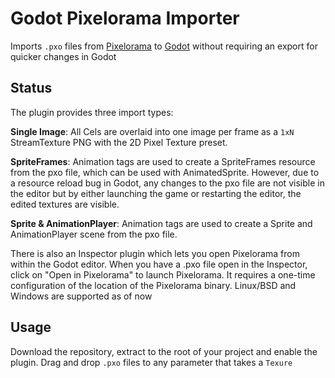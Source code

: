 # Godot Pixelorama Importer

Imports `.pxo` files from [Pixelorama](https://orama-interactive.itch.io/pixelorama) to [Godot](https://godotengine.org/) without requiring an export for quicker changes in Godot

## Status

The plugin provides three import types:

**Single Image**: All Cels are overlaid into one image per frame as a `1xN` StreamTexture PNG with the 2D Pixel Texture preset.

**SpriteFrames**: Animation tags are used to create a SpriteFrames resource from the pxo file, which can be used with AnimatedSprite. However, due to a resource reload bug in Godot, any changes to the pxo file are not visible in the editor but by either launching the game or restarting the editor, the edited textures are visible.

**Sprite & AnimationPlayer**: Animation tags are used to create a Sprite and AnimationPlayer scene from the pxo file.

There is also an Inspector plugin which lets you open Pixelorama from within the Godot editor. When you have a .pxo file open in the Inspector, click on "Open in Pixelorama" to launch Pixelorama. It requires a one-time configuration of the location of the Pixelorama binary. Linux/BSD and Windows are supported as of now

## Usage

Download the repository, extract to the root of your project and enable the plugin. Drag and drop `.pxo` files to any parameter that takes a `Texure`
